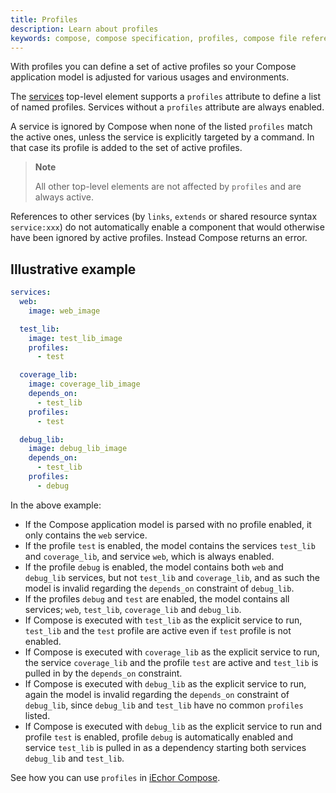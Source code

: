 ```yaml
---
title: Profiles
description: Learn about profiles
keywords: compose, compose specification, profiles, compose file reference
---
```


With profiles you can define a set of active profiles so your Compose application model is adjusted for various usages and environments.

The [services](05-services.md) top-level element supports a `profiles` attribute to define a list of named profiles. 
Services without a `profiles` attribute are always enabled. 

A service is ignored by Compose when none of the listed `profiles` match the active ones, unless the service is
explicitly targeted by a command. In that case its profile is added to the set of active profiles.

> **Note**
>
> All other top-level elements are not affected by `profiles` and are always active.

References to other services (by `links`, `extends` or shared resource syntax `service:xxx`) do not
automatically enable a component that would otherwise have been ignored by active profiles. Instead
Compose returns an error.

## Illustrative example

```yaml
services:
  web:
    image: web_image

  test_lib:
    image: test_lib_image
    profiles:
      - test

  coverage_lib:
    image: coverage_lib_image
    depends_on:
      - test_lib
    profiles:
      - test

  debug_lib:
    image: debug_lib_image
    depends_on:
      - test_lib
    profiles:
      - debug
```

In the above example:

- If the Compose application model is parsed with no profile enabled, it only contains the `web` service.
- If the profile `test` is enabled, the model contains the services `test_lib` and `coverage_lib`, and service `web`, which is always enabled.
- If the profile `debug` is enabled, the model contains both `web` and `debug_lib` services, but not `test_lib` and `coverage_lib`,
  and as such the model is invalid regarding the `depends_on` constraint of `debug_lib`.
- If the profiles `debug` and `test` are enabled, the model contains all services; `web`, `test_lib`, `coverage_lib` and `debug_lib`.
- If Compose is executed with `test_lib` as the explicit service to run, `test_lib` and the `test` profile
  are active even if `test` profile is not enabled.
- If Compose is executed with `coverage_lib` as the explicit service to run, the service `coverage_lib` and the
  profile `test` are active and `test_lib` is pulled in by the `depends_on` constraint.
- If Compose is executed with `debug_lib` as the explicit service to run, again the model is
  invalid regarding the `depends_on` constraint of `debug_lib`, since `debug_lib` and `test_lib` have no common `profiles`
  listed.
- If Compose is executed with `debug_lib` as the explicit service to run and profile `test` is enabled,
  profile `debug` is automatically enabled and service `test_lib` is pulled in as a dependency starting both
  services `debug_lib` and `test_lib`.

See how you can use `profiles` in [iEchor Compose](../profiles.md).
